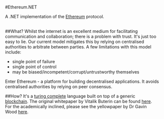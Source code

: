 #Ethereum.NET

A .NET implementation of the [Ethereum](https://www.ethereum.org/) protocol.
<br /><br />


##What?
Whilst the internet is an excellent medium for facilitating communication and collaboration; there is a problem with trust. It's just too easy to lie. Our current model mitigates this by relying on centralised authorities to arbitrate between parties. A few limitations with this model include:

- single point of failure
- single point of control
- may be biased/incompetent/corrupt/untrustworthy themselves


Enter Ethereum - a platform for building decentralised applications. It avoids centralised authorities by relying on peer consensus.

##How?
It's a [turing complete](http://en.wikipedia.org/wiki/Turing_completeness) language built on top of a generic [blockchain](https://en.bitcoin.it/wiki/Block_chain). The original whitepaper by Vitalik Buterin can be found [here](https://github.com/ethereum/wiki/wiki/White-Paper). For the academically inclined, please see the yellowpaper by Dr Gavin Wood [here](http://gavwood.com/Paper.pdf).
